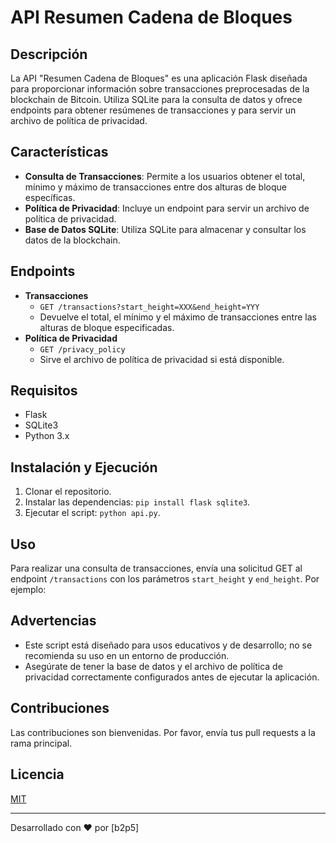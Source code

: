 # API Resumen Cadena de Bloques

## Descripción
La API "Resumen Cadena de Bloques" es una aplicación Flask diseñada para proporcionar información sobre transacciones preprocesadas de la blockchain de Bitcoin. Utiliza SQLite para la consulta de datos y ofrece endpoints para obtener resúmenes de transacciones y para servir un archivo de política de privacidad.

## Características
- **Consulta de Transacciones**: Permite a los usuarios obtener el total, mínimo y máximo de transacciones entre dos alturas de bloque específicas.
- **Política de Privacidad**: Incluye un endpoint para servir un archivo de política de privacidad.
- **Base de Datos SQLite**: Utiliza SQLite para almacenar y consultar los datos de la blockchain.

## Endpoints
- **Transacciones**
  - `GET /transactions?start_height=XXX&end_height=YYY`
  - Devuelve el total, el mínimo y el máximo de transacciones entre las alturas de bloque especificadas.
- **Política de Privacidad**
  - `GET /privacy_policy`
  - Sirve el archivo de política de privacidad si está disponible.

## Requisitos
- Flask
- SQLite3
- Python 3.x

## Instalación y Ejecución
1. Clonar el repositorio.
2. Instalar las dependencias: `pip install flask sqlite3`.
3. Ejecutar el script: `python api.py`.

## Uso
Para realizar una consulta de transacciones, envía una solicitud GET al endpoint `/transactions` con los parámetros `start_height` y `end_height`. Por ejemplo:



## Advertencias
- Este script está diseñado para usos educativos y de desarrollo; no se recomienda su uso en un entorno de producción.
- Asegúrate de tener la base de datos y el archivo de política de privacidad correctamente configurados antes de ejecutar la aplicación.

## Contribuciones
Las contribuciones son bienvenidas. Por favor, envía tus pull requests a la rama principal.

## Licencia
[MIT](LICENSE)

---

Desarrollado con ❤️ por [b2p5]
